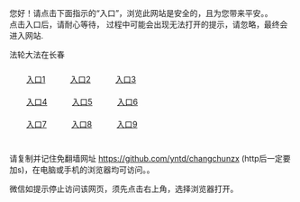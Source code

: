 您好！请点击下面指示的“入口”，浏览此网站是安全的，且为您带来平安。。 <br/>
点击入口后，请耐心等待， 过程中可能会出现无法打开的提示，请忽略，最终会进入网站. </br>

法轮大法在长春<br/>
<div style="padding:10px"><a style="margin:20px" target="_blank" href="https://d27knuhiywwlmw.cloudfront.net/2Qpsp?wplcvn" id="ccLink1" rel="nofollow">入口1</a> <a target="_blank" style="margin:20px" href="https://d2zde3g3pd16z.cloudfront.net/2Qpsp?hknpq" id="ccLink2" rel="nofollow">入口2</a> <a style="margin:20px" target="_blank" href="https://d33j8s44cprb5h.cloudfront.net/2Qpsp?dzhnhtq" id="ccLink3" rel="nofollow">入口3</a></div>

<div style="padding:10px" ><a style="margin:20px" target="_blank" href="https://d27knuhiywwlmw.cloudfront.net/2Qpsp?wplcvn" id="ccLink4" rel="nofollow">入口4</a> <a style="margin:20px" href="https://d2zde3g3pd16z.cloudfront.net/2Qpsp?hknpq" target="_blank" id="ccLink5" rel="nofollow">入口5</a> <a style="margin:20px" href="https://d33j8s44cprb5h.cloudfront.net/2Qpsp?dzhnhtq" target="_blank" id="ccLink6" rel="nofollow">入口6</a></div>

<div style="padding:10px"><a style="margin:20px" target="_blank" href="https://d27knuhiywwlmw.cloudfront.net/2Qpsp?wplcvn" id="ccLink7" rel="nofollow">入口7</a> <a style="margin:20px" href="https://d2zde3g3pd16z.cloudfront.net/2Qpsp?hknpq" target="_blank" id="ccLink8" rel="nofollow">入口8</a> <a style="margin:20px" target="_blank" href="https://d33j8s44cprb5h.cloudfront.net/2Qpsp?dzhnhtq" id="ccLink9" rel="nofollow">入口9</a></div>

<br/>



请复制并记住免翻墙网址 https://github.com/yntd/changchunzx (http后一定要加s)，在电脑或手机的浏览器均可访问。。<br/>

微信如提示停止访问该网页，须先点击右上角，选择浏览器打开。
